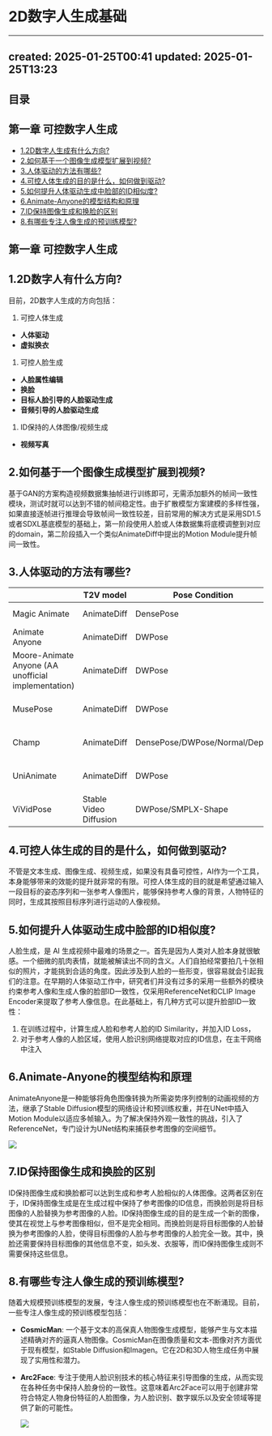 # 2D数字人生成基础
* * *

created: 2025-01-25T00:41 updated: 2025-01-25T13:23
---------------------------------------------------

目录
--

第一章 可控数字人生成
-----------

*   [1.2D数字人生成有什么方向?](#1.2D%E6%95%B0%E5%AD%97%E4%BA%BA%E7%94%9F%E6%88%90%E6%9C%89%E4%BB%80%E4%B9%88%E6%96%B9%E5%90%91?)
*   [2.如何基于一个图像生成模型扩展到视频?](#2.%E5%A6%82%E4%BD%95%E5%9F%BA%E4%BA%8E%E4%B8%80%E4%B8%AA%E5%9B%BE%E5%83%8F%E7%94%9F%E6%88%90%E6%A8%A1%E5%9E%8B%E6%89%A9%E5%B1%95%E5%88%B0%E8%A7%86%E9%A2%91?)
*   [3.人体驱动的方法有哪些?](#3.%E4%BA%BA%E4%BD%93%E9%A9%B1%E5%8A%A8%E7%9A%84%E5%B8%B8%E7%94%A8%E6%96%B9%E6%B3%95%E6%9C%89%E5%93%AA%E4%BA%9B?)
*   [4.可控人体生成的目的是什么，如何做到驱动?](#4.%E5%8F%AF%E6%8E%A7%E4%BA%BA%E4%BD%93%E7%94%9F%E6%88%90%E7%9A%84%E7%9B%AE%E7%9A%84%E6%98%AF%E4%BB%80%E4%B9%88%EF%BC%8C%E5%A6%82%E4%BD%95%E5%81%9A%E5%88%B0%E9%A9%B1%E5%8A%A8?)
*   [5.如何提升人体驱动生成中脸部的ID相似度?](#5.%E5%A6%82%E4%BD%95%E6%8F%90%E5%8D%87%E4%BA%BA%E4%BD%93%E9%A9%B1%E5%8A%A8%E7%94%9F%E6%88%90%E4%B8%AD%E8%84%B8%E9%83%A8%E7%9A%84ID%E7%9B%B8%E4%BC%BC%E5%BA%A6?)
*   [6.Animate-Anyone的模型结构和原理](#6.Animate-Anyone%E7%9A%84%E6%A8%A1%E5%9E%8B%E7%BB%93%E6%9E%84%E5%92%8C%E5%8E%9F%E7%90%86)
*   [7.ID保持图像生成和换脸的区别](#7.ID%E4%BF%9D%E6%8C%81%E5%9B%BE%E5%83%8F%E7%94%9F%E6%88%90%E5%92%8C%E6%8D%A2%E8%84%B8%E7%9A%84%E5%8C%BA%E5%88%AB)
*   [8.有哪些专注人像生成的预训练模型?](#8.%E6%9C%89%E5%93%AA%E4%BA%9B%E4%B8%93%E6%B3%A8%E4%BA%BA%E5%83%8F%E7%94%9F%E6%88%90%E7%9A%84%E9%A2%84%E8%AE%AD%E7%BB%83%E6%A8%A1%E5%9E%8B?)

第一章 可控数字人生成
-----------

1.2D数字人有什么方向?
-------------

目前，2D数字人生成的方向包括：

1.  可控人体生成

*   ‌**人体驱动**
*   **虚拟换衣**

1.  可控人脸生成

*   **人脸属性编辑**
*   **换脸**
*   **目标人脸引导的人脸驱动生成**
*   **音频引导的人脸驱动生成**

1.  ID保持的人体图像/视频生成

*   **视频写真**

2.如何基于一个图像生成模型扩展到视频?
--------------------

基于GAN的方案构造视频数据集抽帧进行训练即可，无需添加额外的帧间一致性模块，测试时就可以达到不错的帧间稳定性。由于扩散模型方案建模的多样性强，如果直接逐帧进行推理会导致帧间一致性较差，目前常用的解决方式是采用SD1.5或者SDXL基底模型的基础上，第一阶段使用人脸或人体数据集将底模调整到对应的domain，第二阶段插入一个类似AnimateDiff中提出的Motion Module提升帧间一致性。

3.人体驱动的方法有哪些?
-------------

|     | T2V model | Pose Condition | Injection Type | Others |
| --- | --- | --- | --- | --- |
| Magic Animate | AnimateDiff | DensePose | ReferenceNet+ControlNet | w/o. alignment |
| Animate Anyone | AnimateDiff | DWPose | ReferenceNet+Pose Encoder+CLIP | w/o. alignment |
| Moore-Animate Anyone (AA unofficial implementation) | AnimateDiff | DWPose | ReferenceNet+Pose Encoder+CLIP | w/o. alignment |
| MusePose | AnimateDiff | DWPose | ReferenceNet+Pose Encoder+CLIP | w/. alignment (2d) |
| Champ | AnimateDiff | DensePose/DWPose/Normal/Depth | ReferenceNet+Pose Encoder+CLIP | w/. alignment (2d) |
| UniAnimate | AnimateDiff | DWPose | Pose Encoder+CLIP | w/. alignment (2d) |
| ViVidPose | Stable Video Diffusion | DWPose/SMPLX-Shape | ReferenceNet+Pose Encoder+CLIP+Face Encoder | w/. alignment (3d) |

4.可控人体生成的目的是什么，如何做到驱动?
----------------------

不管是文本生成、图像生成、视频生成，如果没有具备可控性，AI作为一个工具，本身能够带来的效能的提升就非常的有限。可控人体生成的目的就是希望通过输入一段目标的姿态序列和一张参考人像图片，能够保持参考人像的背景，人物特征的同时，生成其按照目标序列进行运动的人像视频。

5.如何提升人体驱动生成中脸部的ID相似度?
----------------------

人脸生成，是 AI 生成视频中最难的场景之一。首先是因为人类对人脸本身就很敏感。一个细微的肌肉表情，就能被解读出不同的含义。人们自拍经常要拍几十张相似的照片，才能挑到合适的角度。因此涉及到人脸的一些形变，很容易就会引起我们的注意。在早期的人体驱动工作中，研究者们并没有过多的采用一些额外的模块约束参考人像和生成人像的脸部ID一致性，仅采用ReferenceNet和CLIP Image Encoder来提取了参考人像信息。在此基础上，有几种方式可以提升脸部ID一致性：

1.  在训练过程中，计算生成人脸和参考人脸的ID Similarity，并加入ID Loss，
2.  对于参考人像的人脸区域，使用人脸识别网络提取对应的ID信息，在主干网络中注入

6.Animate-Anyone的模型结构和原理
------------------------

AnimateAnyone是一种能够将角色图像转换为所需姿势序列控制的动画视频的方法，继承了Stable Diffusion模型的网络设计和预训练权重，并在UNet中插入Motion Module以适应多帧输入。为了解决保持外观一致性的挑战，引入了ReferenceNet，专门设计为UNet结构来捕获参考图像的空间细节。

![](api/images/rak2aNGmKiVu/animate_anyone.png)

7.ID保持图像生成和换脸的区别
----------------

ID保持图像生成和换脸都可以达到生成和参考人脸相似的人体图像。这两者区别在于，ID保持图像生成是在生成过程中保持了参考图像的ID信息，而换脸则是将目标图像的人脸替换为参考图像的人脸。ID保持图像生成的目的是生成一个新的图像，使其在视觉上与参考图像相似，但不是完全相同。而换脸则是将目标图像的人脸替换为参考图像的人脸，使得目标图像的人脸与参考图像的人脸完全一致。其中，换脸还需要保持目标图像的其他信息不变，如头发、衣服等，而ID保持图像生成则不需要保持这些信息。

8.有哪些专注人像生成的预训练模型?
------------------

随着大规模预训练模型的发展，专注人像生成的预训练模型也在不断涌现。目前，一些专注人像生成的预训练模型包括：

*   **CosmicMan**: 一个基于文本的高保真人物图像生成模型，能够产生与文本描述精确对齐的逼真人物图像。CosmicMan在图像质量和文本-图像对齐方面优于现有模型，如Stable Diffusion和Imagen。它在2D和3D人物生成任务中展现了实用性和潜力。
    
*   **Arc2Face**: 专注于使用人脸识别技术的核心特征来引导图像的生成，从而实现在各种任务中保持人脸身份的一致性。这意味着Arc2Face可以用于创建非常符合特定人物身份特征的人脸图像，为人脸识别、数字娱乐以及安全领域等提供了新的可能性。
    
    ![](api/images/N0ci66S6dyOw/arc2face.png)